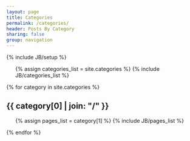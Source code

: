 ```yaml
---
layout: page
title: Categories
permalink: /categories/
header: Posts By Category
sharing: false
group: navigation
---
```

{% include JB/setup %}

<div>
<ul class="tag_box inline">
  {% assign categories_list = site.categories %}
  {% include JB/categories_list %}
</ul>
</div>

<div id="categories">
{% for category in site.categories %} 
  <h2 id="{{ category[0] }}-ref">{{ category[0] | join: "/" }}</h2>
  <ul>
    {% assign pages_list = category[1] %}  
    {% include JB/pages_list %}
  </ul>
{% endfor %}
</div>

